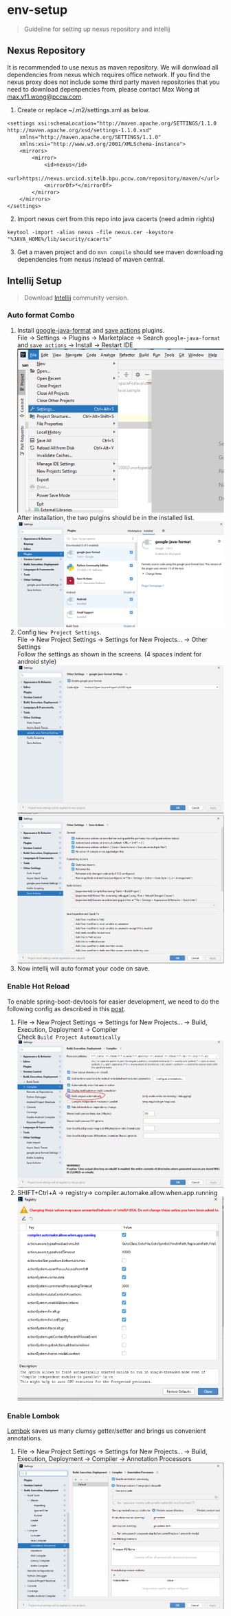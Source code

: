 # env-setup

> Guideline for setting up nexus repository and intellij

## Nexus Repository

It is recommended to use nexus as maven repository. We will donwload all dependencies from nexus which requires office network.
If you find the nexus proxy does not include some third party maven repositories that you need to download depenpencies from, please contact Max Wong at max.yf1.wong@pccw.com.

1. Create or replace ~/.m2/settings.xml as below.

```
<settings xsi:schemaLocation="http://maven.apache.org/SETTINGS/1.1.0 http://maven.apache.org/xsd/settings-1.1.0.xsd"
    xmlns="http://maven.apache.org/SETTINGS/1.1.0"
    xmlns:xsi="http://www.w3.org/2001/XMLSchema-instance">
    <mirrors>
        <mirror>
            <id>nexus</id>
            <url>https://nexus.urcicd.sitelb.bpu.pccw.com/repository/maven/</url>
            <mirrorOf>*</mirrorOf>
        </mirror>
    </mirrors>
</settings>
```

2. Import nexus cert from this repo into java cacerts (need admin rights)

```
keytool -import -alias nexus -file nexus.cer -keystore "%JAVA_HOME%/lib/security/cacerts"
```

3. Get a maven project and do `mvn compile` should see maven downloading dependencies from nexus instead of maven central.

## Intellij Setup

> Download [Intellij](https://www.jetbrains.com/idea/download/#section=windows) community version.

### Auto format Combo

1. Install [google-java-format](https://plugins.jetbrains.com/plugin/8527-google-java-format) and [save actions](https://plugins.jetbrains.com/plugin/7642-save-actions) plugins.  
   File -> Settings -> Plugins -> Marketplace -> Search `google-java-format` and `save actions` -> Install -> Restart IDE
   ![image info](./images/settings.png)  
   After installation, the two pulgins should be in the installed list.  
   ![image info](./images/installed.png)
1. Config `New Project Settings`.  
   File -> New Project Settings -> Settings for New Projects... -> Other Settings  
   Follow the settings as shown in the screens. (4 spaces indent for android style)  
   ![image info](./images/google-java-format.png)  
   ![image info](./images/save-actions.png)
1. Now intellij will auto format your code on save.

### Enable Hot Reload

To enable spring-boot-devtools for easier development, we need to do the following config as described in this [post](https://stackoverflow.com/questions/33869606/intellij-15-springboot-devtools-livereload-not-working).

1. File -> New Project Settings -> Settings for New Projects... -> Build, Execution, Deployment -> Compiler  
   Check `Build Project Automatically`  
   ![image info](./images/build-auto.png)
1. SHIFT+Ctrl+A -> registry-> compiler.automake.allow.when.app.running  
   ![image info](./images/automake.png)

### Enable Lombok

[Lombok](https://projectlombok.org/) saves us many clumsy getter/setter and brings us convenient annotations.

1. File -> New Project Settings -> Settings for New Projects... -> Build, Execution, Deployment -> Compiler -> Annotation Processors  
   ![image info](./images/annotation-processor.png)
